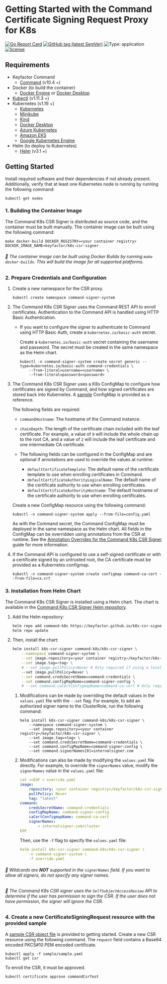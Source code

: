 # Getting Started with the Command Certificate Signing Request Proxy for K8s

[![Go Report Card](https://goreportcard.com/badge/github.com/Keyfactor/k8s-csr-signer)](https://goreportcard.com/report/github.com/Keyfactor/k8s-csr-signer) [![GitHub tag (latest SemVer)](https://img.shields.io/github/v/tag/keyfactor/k8s-csr-signer?label=release)](https://github.com/keyfactor/k8s-csr-signer/releases) ![Type: application](https://img.shields.io/badge/Type-application-informational?style=flat-square) [![license](https://img.shields.io/github/license/keyfactor/k8s-csr-signer.svg)]()

## Requirements
* Keyfactor Command
    * [Command](https://www.keyfactor.com/products/command/) (v10.4 +)
* Docker (to build the container)
    * [Docker Engine](https://docs.docker.com/engine/install/) or [Docker Desktop](https://docs.docker.com/desktop/)
* [Kubectl](https://kubernetes.io/docs/tasks/tools/install-kubectl/) (v1.11.3 +)
* Kubernetes (v1.19 +)
    * [Kubernetes](https://kubernetes.io/docs/tasks/tools/)
    * [Minikube](https://minikube.sigs.k8s.io/docs/start/)
    * [Kind](https://kind.sigs.k8s.io/docs/user/quick-start/)
    * [Docker Desktop](https://docs.docker.com/desktop/kubernetes/)
    * [Azure Kubernetes](https://azure.microsoft.com/en-us/products/kubernetes-service)
    * [Amazon EKS](https://aws.amazon.com/eks/)
    * [Google Kubernetes Engine](https://cloud.google.com/kubernetes-engine)
* Helm (to deploy to Kubernetes)
    * [Helm](https://helm.sh/docs/intro/install/) (v3.1 +)

## Getting Started
Install required software and their dependencies if not already present. Additionally, verify that at least one Kubernetes node is running by running the following command:

```shell
kubectl get nodes
```

### 1. Building the Container Image

The Command K8s CSR Signer is distributed as source code, and the container must be built manually. The container image can be built using the following command:
```shell
make docker-build DOCKER_REGISTRY=<your container registry> DOCKER_IMAGE_NAME=keyfactor/k8s-csr-signer
```

###### :pushpin: The container image can be built using Docker Buildx by running `make docker-buildx`. This will build the image for all supported platforms.

### 2. Prepare Credentials and Configuration

1. Create a new namespace for the CSR proxy.
    ```shell
    kubectl create namespace command-signer-system
    ```

2. The Command K8s CSR Signer uses the Command REST API to enroll certificates. Authentication to the Command API is handled using HTTP Basic Authentication.

    * If you want to configure the signer to authenticate to Command using HTTP Basic Auth, create a `kubernetes.io/basic-auth` secret.

      Create a `kubernetes.io/basic-auth` secret containing the username and password. The secret must be created in the same namespace as the Helm chart.

        ```shell
        kubectl -n command-signer-system create secret generic --type=kubernetes.io/basic-auth command-credentials \
            --from-literal=username=<username> \
            --from-literal=password=<password>
        ```

3. The Command K8s CSR Signer uses a K8s ConfigMap to configure how certificates are signed by Command, and how signed certificates are stored back into Kubernetes. A [sample](../command-signer-config.yaml) ConfigMap is provided as a reference.

   The following fields are required:
    * `commandHostname`: The hostname of the Command instance.
    * `chainDepth`: The length of the certificate chain included with the leaf certificate. For example, a value of `0` will include the whole chain up to the root CA, and a value of `2` will include the leaf certificate and one intermediate CA certificate.

    * The following fields can be configured in the ConfigMap and are optional if annotations are used to override the values at runtime:
        * `defaultCertificateTemplate`: The default name of the certificate template to use when enrolling certificates in Command.
        * `defaultCertificateAuthorityLogicalName`: The default name of the certificate authority to use when enrolling certificates.
        * `defaultCertificateAuthorityHostname`: The default hostname of the certificate authority to use when enrolling certificates.

   Create a new ConfigMap resource using the following command:
    ```shell
    kubectl -n command-signer-system apply --from-file=config.yaml
    ```

   As with the Command secret, the Command ConfigMap must be deployed in the same namespace as the Helm chart. All fields in the ConfigMap can be overridden using annotations from the CSR at runtime. See the [Annotation Overrides for the Command K8s CSR Signer](annotations.markdown) guide for more information.

4. If the Command API is configured to use a self-signed certificate or with a certificate signed by an untrusted root, the CA certificate must be provided as a Kubernetes configmap.

   ```shell
   kubectl -n command-signer-system create configmap command-ca-cert --from-file=ca.crt
   ```

### 3. Installation from Helm Chart

The Command K8s CSR Signer is installed using a Helm chart. The chart is available in the [Command K8s CSR Signer Helm repository](https://keyfactor.github.io/k8s-csr-signer/).

1. Add the Helm repository:

    ```bash
    helm repo add command-k8s https://keyfactor.github.io/k8s-csr-signer
    helm repo update
    ```

2. Then, install the chart:

    ```bash
    helm install k8s-csr-signer command-k8s/k8s-csr-signer \
        --namespace command-signer-system \
        --set image.repository=<your container registry>/keyfactor/k8s-csr-signer \
        --set image.tag=<tag> \
        # --set image.pullPolicy=Never # Only required if using a local image \
        --set image.pullPolicy=Never \
        --set command.credsSecretName=command-credentials \
        --set command.configMapName=command-signer-config \
        # --set command.caCertConfigmapName=command-ca-cert # Only required if Command API serves an untrusted certificate
    ```

   1. Modifications can be made by overriding the default values in the `values.yaml` file with the `--set` flag. For example, to add an authorized signer name to the ClusterRole, run the following command:

        ```shell
        helm install k8s-csr-signer command-k8s/k8s-csr-signer \
            --namespace command-signer-system \
            --set image.repository=<your container registry>/keyfactor/k8s-csr-signer \
            --set image.tag=<tag> \
            --set command.credsSecretName=command-credentials \
            --set command.configMapName=command-signer-config \
            --set command.signerNames[0]=internalsigner.com
        ```

   2. Modifications can also be made by modifying the `values.yaml` file directly. For example, to override the
   `signerNames` value, modify the `signerNames` value in the `values.yaml` file:

        ```yaml
        cat <<EOF > override.yaml
        image:
            repository: <your container registry>/keyfactor/k8s-csr-signer
            pullPolicy: Never
            tag: "latest"
        command:
            credsSecretName: command-credentials
            configMapName: command-signer-config
            caCertConfigmapName: command-ca-cert
            signerNames:
                - internalsigner.com/cluster
        EOF
        ```

        Then, use the `-f` flag to specify the `values.yaml` file:

        ```yaml
        helm install k8s-csr-signer command-k8s/k8s-csr-signer \
            -n command-signer-system \
            -f override.yaml
        ```

###### :pushpin: Wildcards are **NOT** supported in the `signerNames` field. If you want to allow all signers, do not specify any signer names.

###### :pushpin: The Command K8s CSR signer uses the `SelfSubjectAccessReview` API to determine if the user has permission to sign the CSR. If the user does not have permission, the signer will ignore the CSR.

### 4. Create a new CertificateSigningRequest resource with the provided sample
A [sample CSR object file](../sample/sample.yaml) is provided to getting started. Create a new CSR resource using the following command. The `request` field contains a Base64 encoded PKCS#10 PEM encoded certificate.
```shell
kubectl apply -f sample/sample.yaml
kubectl get csr
```
To enroll the CSR, it must be approved.
```shell
kubectl certificate approve commandCsrTest
```